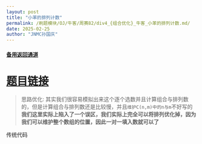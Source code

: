 ```yaml
---
layout: post
title: "小苯的排列计数"
permalink: /刷题模块/OJ/牛客/周赛82/div4_{组合优化}_牛客_小苯的排列计数.md/
date: 2025-02-25
author: "JNMC孙国庆"
---
```


#### [备用返回通道](../../README.md)
# [题目链接](https://ac.nowcoder.com/acm/contest/102303/D)


> 思路优化:
> 其实我们很容易模拟出来这个逐个选数并且计算组合与排列数的，但是计算组合与排列数还是比较慢，并且`维护C(n,m)中的n与m`不好写的
> **我们这里实际上陷入了一个误区，我们实际上完全可以将排列优化掉，因为我们可以维护整个数组的位置，因此一对一填入数就可以了**

传统代码

```cpp

```